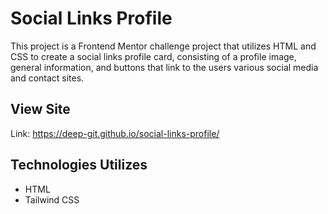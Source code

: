 # Social Links Profile

This project is a Frontend Mentor challenge project that utilizes HTML and CSS to create a social links profile card, consisting of a profile image, general information, and buttons that link to the users various social media and contact sites.

## View Site
Link: https://deep-git.github.io/social-links-profile/

## Technologies Utilizes
- HTML
- Tailwind CSS
